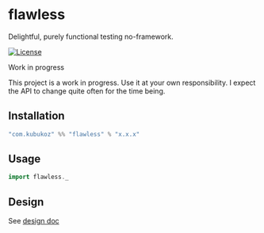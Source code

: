 # flawless

Delightful, purely functional testing no-framework.

[![License](http://img.shields.io/:license-Apache%202-green.svg)](http://www.apache.org/licenses/LICENSE-2.0.txt)

 Work in progress

This project is a work in progress. Use it at your own responsibility. I expect the API to change quite often for the time being.

## Installation

```sbt
"com.kubukoz" %% "flawless" % "x.x.x"
```

## Usage

```scala
import flawless._
```

## Design

See [design doc](DESIGN.md)

